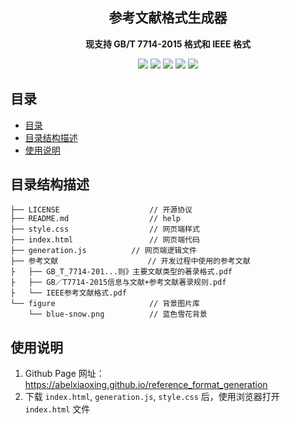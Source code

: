 <h2 align="center"> 参考文献格式生成器 </h2>
<p align="center"><b>现支持 GB/T 7714-2015 格式和 IEEE 格式</b></p>

<p align="center">
    <img src="https://badgen.net/github/license/abelxiaoxing/reference_format_generation/">
    <img src="https://badgen.net/github/checks/abelxiaoxing/reference_format_generation/master/">
    <img src="https://badgen.net/github/commits/abelxiaoxing/reference_format_generation/master/">
    <img src="https://badgen.net/github/stars/abelxiaoxing/reference_format_generation">
    <img src="https://badgen.net/github/last-commit/abelxiaoxing/reference_format_generation/master/">
</p>


## 目录

- [目录](#目录)
- [目录结构描述](#目录结构描述)
- [使用说明](#使用说明)

## 目录结构描述

```
├── LICENSE                    // 开源协议
├── README.md                  // help
├── style.css                  // 网页端样式
├── index.html                 // 网页端代码
├── generation.js 	       // 网页端逻辑文件
├── 参考文献                    // 开发过程中使用的参考文献
├   ├── GB_T_7714-201...则》主要文献类型的著录格式.pdf
├   ├── GB／T7714-2015信息与文献+参考文献著录规则.pdf
├   └── IEEE参考文献格式.pdf
└── figure                     // 背景图片库
    └── blue-snow.png          // 蓝色雪花背景

```

## 使用说明

1. Github Page 网址：https://abelxiaoxing.github.io/reference_format_generation
2. 下载 `index.html`, `generation.js`, `style.css` 后，使用浏览器打开 `index.html` 文件
